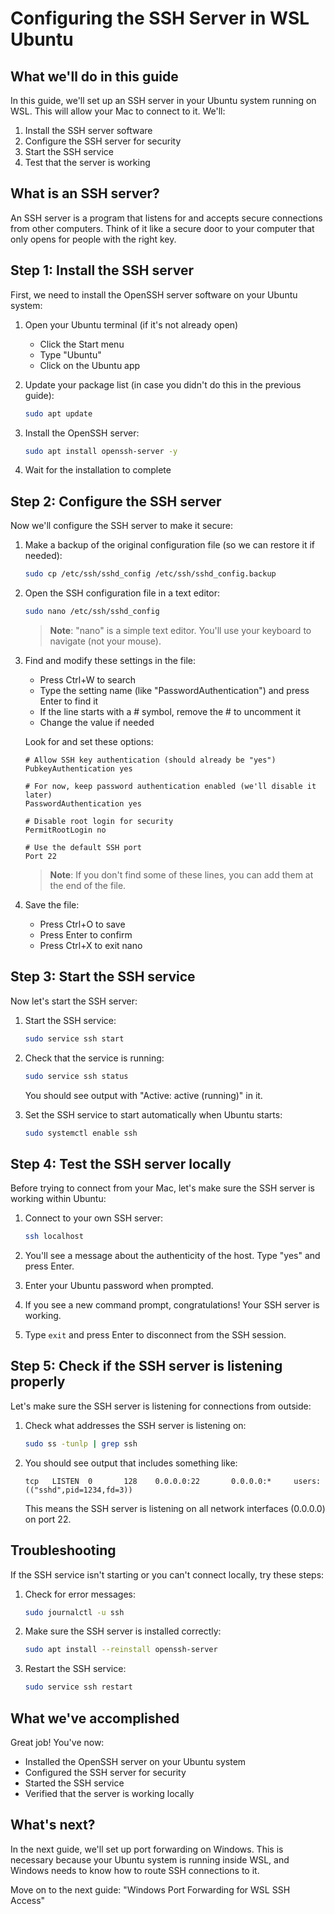 # Configuring the SSH Server in WSL Ubuntu

## What we'll do in this guide

In this guide, we'll set up an SSH server in your Ubuntu system running on WSL. This will allow your Mac to connect to it. We'll:

1. Install the SSH server software
2. Configure the SSH server for security
3. Start the SSH service
4. Test that the server is working

## What is an SSH server?

An SSH server is a program that listens for and accepts secure connections from other computers. Think of it like a secure door to your computer that only opens for people with the right key.

## Step 1: Install the SSH server

First, we need to install the OpenSSH server software on your Ubuntu system:

1. Open your Ubuntu terminal (if it's not already open)
   - Click the Start menu
   - Type "Ubuntu"
   - Click on the Ubuntu app

2. Update your package list (in case you didn't do this in the previous guide):
   ```bash
   sudo apt update
   ```

3. Install the OpenSSH server:
   ```bash
   sudo apt install openssh-server -y
   ```

4. Wait for the installation to complete

## Step 2: Configure the SSH server

Now we'll configure the SSH server to make it secure:

1. Make a backup of the original configuration file (so we can restore it if needed):
   ```bash
   sudo cp /etc/ssh/sshd_config /etc/ssh/sshd_config.backup
   ```

2. Open the SSH configuration file in a text editor:
   ```bash
   sudo nano /etc/ssh/sshd_config
   ```

   > **Note**: "nano" is a simple text editor. You'll use your keyboard to navigate (not your mouse).

3. Find and modify these settings in the file:
   - Press Ctrl+W to search
   - Type the setting name (like "PasswordAuthentication") and press Enter to find it
   - If the line starts with a # symbol, remove the # to uncomment it
   - Change the value if needed

   Look for and set these options:
   ```
   # Allow SSH key authentication (should already be "yes")
   PubkeyAuthentication yes

   # For now, keep password authentication enabled (we'll disable it later)
   PasswordAuthentication yes

   # Disable root login for security
   PermitRootLogin no

   # Use the default SSH port
   Port 22
   ```

   > **Note**: If you don't find some of these lines, you can add them at the end of the file.

4. Save the file:
   - Press Ctrl+O to save
   - Press Enter to confirm
   - Press Ctrl+X to exit nano

## Step 3: Start the SSH service

Now let's start the SSH server:

1. Start the SSH service:
   ```bash
   sudo service ssh start
   ```

2. Check that the service is running:
   ```bash
   sudo service ssh status
   ```

   You should see output with "Active: active (running)" in it.

3. Set the SSH service to start automatically when Ubuntu starts:
   ```bash
   sudo systemctl enable ssh
   ```

## Step 4: Test the SSH server locally

Before trying to connect from your Mac, let's make sure the SSH server is working within Ubuntu:

1. Connect to your own SSH server:
   ```bash
   ssh localhost
   ```

2. You'll see a message about the authenticity of the host. Type "yes" and press Enter.

3. Enter your Ubuntu password when prompted.

4. If you see a new command prompt, congratulations! Your SSH server is working.

5. Type `exit` and press Enter to disconnect from the SSH session.

## Step 5: Check if the SSH server is listening properly

Let's make sure the SSH server is listening for connections from outside:

1. Check what addresses the SSH server is listening on:
   ```bash
   sudo ss -tunlp | grep ssh
   ```

2. You should see output that includes something like:
   ```
   tcp   LISTEN  0       128    0.0.0.0:22       0.0.0.0:*     users:(("sshd",pid=1234,fd=3))
   ```

   This means the SSH server is listening on all network interfaces (0.0.0.0) on port 22.

## Troubleshooting

If the SSH service isn't starting or you can't connect locally, try these steps:

1. Check for error messages:
   ```bash
   sudo journalctl -u ssh
   ```

2. Make sure the SSH server is installed correctly:
   ```bash
   sudo apt install --reinstall openssh-server
   ```

3. Restart the SSH service:
   ```bash
   sudo service ssh restart
   ```

## What we've accomplished

Great job! You've now:
- Installed the OpenSSH server on your Ubuntu system
- Configured the SSH server for security
- Started the SSH service
- Verified that the server is working locally

## What's next?

In the next guide, we'll set up port forwarding on Windows. This is necessary because your Ubuntu system is running inside WSL, and Windows needs to know how to route SSH connections to it.

Move on to the next guide: "Windows Port Forwarding for WSL SSH Access"
